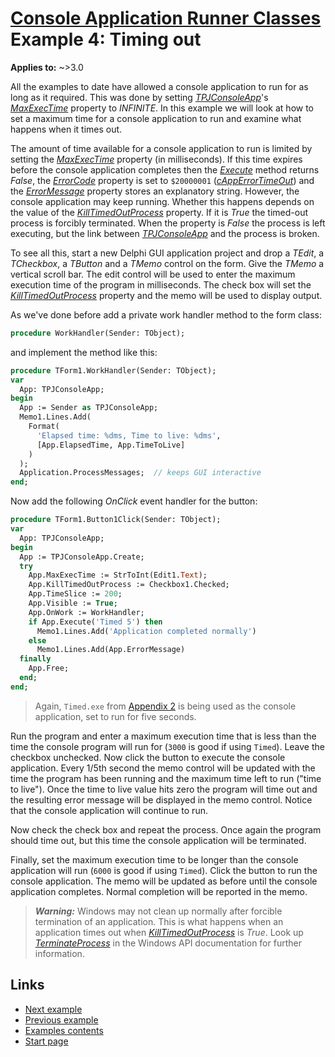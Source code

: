 # [Console Application Runner Classes](../../index.md) Example 4: Timing out

**Applies to:** ~>3.0

All the examples to date have allowed a console application to run for as long as it required. This was done by setting [_TPJConsoleApp_](../API/TPJConsoleApp.md)'s [_MaxExecTime_](../API/TPJCustomConsoleApp-MaxExecTime.md) property to _INFINITE_. In this example we will look at how to set a maximum time for a console application to run and examine what happens when it times out.

The amount of time available for a console application to run is limited by setting the [_MaxExecTime_](../API/TPJCustomConsoleApp-MaxExecTime.md) property (in milliseconds). If this time expires before the console application completes then the [_Execute_](../API/TPJCustomConsoleApp-Execute.md) method returns _False_, the [_ErrorCode_](../API/TPJCustomConsoleApp-ErrorCode.md) property is set to `$20000001` ([_cAppErrorTimeOut_](../API/Constants.md#capperrortimeout)) and the [_ErrorMessage_](../API/TPJCustomConsoleApp-ErrorMessage.md) property stores an explanatory string. However, the console application may keep running. Whether this happens depends on the value of the [_KillTimedOutProcess_](../API/TPJCustomConsoleApp-KillTimedOutProcess.md) property. If it is _True_ the timed-out process is forcibly terminated. When the property is _False_ the process is left executing, but the link between [_TPJConsoleApp_](../API/TPJConsoleApp.md) and the process is broken.

To see all this, start a new Delphi GUI application project and drop a _TEdit_, a _TCheckbox_, a _TButton_ and a _TMemo_ control on the form. Give the _TMemo_ a vertical scroll bar. The edit control will be used to enter the maximum execution time of the program in milliseconds. The check box will set the [_KillTimedOutProcess_](../API/TPJCustomConsoleApp-KillTimedOutProcess.md) property and the memo will be used to display output.

As we've done before add a private work handler method to the form class:

```pascal
procedure WorkHandler(Sender: TObject);
```

and implement the method like this:

```pascal
procedure TForm1.WorkHandler(Sender: TObject);
var
  App: TPJConsoleApp;
begin
  App := Sender as TPJConsoleApp;
  Memo1.Lines.Add(
    Format(
      'Elapsed time: %dms, Time to live: %dms',
      [App.ElapsedTime, App.TimeToLive]
    )
  );
  Application.ProcessMessages;  // keeps GUI interactive
end;
```

Now add the following _OnClick_ event handler for the button:

```pascal
procedure TForm1.Button1Click(Sender: TObject);
var
  App: TPJConsoleApp;
begin
  App := TPJConsoleApp.Create;
  try
    App.MaxExecTime := StrToInt(Edit1.Text);
    App.KillTimedOutProcess := Checkbox1.Checked;
    App.TimeSlice := 200;
    App.Visible := True;
    App.OnWork := WorkHandler;
    if App.Execute('Timed 5') then
      Memo1.Lines.Add('Application completed normally')
    else
      Memo1.Lines.Add(App.ErrorMessage)
  finally
    App.Free;
  end;
end;
```

> Again, `Timed.exe` from [Appendix 2](../Appendices/Appendix2.md) is being used as the console application, set to run for five seconds.

Run the program and enter a maximum execution time that is less than the time the console program will run for (`3000` is good if using `Timed`). Leave the checkbox unchecked. Now click the button to execute the console application. Every 1/5th second the memo control will be updated with the time the program has been running and the maximum time left to run ("time to live"). Once the time to live value hits zero the program will time out and the resulting error message will be displayed in the memo control. Notice that the console application will continue to run.

Now check the check box and repeat the process. Once again the program should time out, but this time the console application will be terminated.

Finally, set the maximum execution time to be longer than the console application will run (`6000` is good if using `Timed`). Click the button to run the console application. The memo will be updated as before until the console application completes. Normal completion will be reported in the memo.

> ***Warning:*** Windows may not clean up normally after forcible termination of an application. This is what happens when an application times out when [_KillTimedOutProcess_](../API/TPJCustomConsoleApp-KillTimedOutProcess.md) is _True_. Look up [_TerminateProcess_](https://learn.microsoft.com/en-gb/windows/win32/api/processthreadsapi/nf-processthreadsapi-terminateprocess) in the Windows API documentation for further information.

## Links

* [Next example](./Example5.md)
* [Previous example](./Example3.md)
* [Examples contents](../Examples.md)
* [Start page](../../index.md)
